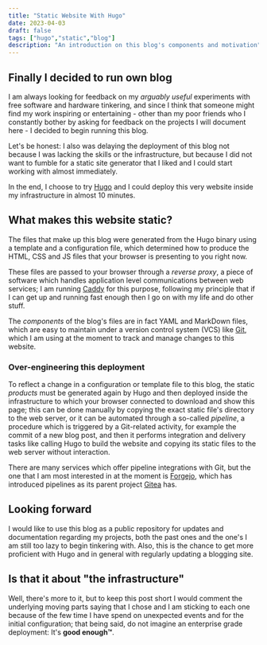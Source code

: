 ```yaml
---
title: "Static Website With Hugo"
date: 2023-04-03
draft: false
tags: ["hugo","static","blog"]
description: "An introduction on this blog's components and motivation"
---
```

## Finally I decided to run own blog

I am always looking for feedback on my *arguably useful* experiments with free software and hardware tinkering, and since I think that someone might find my work inspiring or entertaining - other than my poor friends who I constantly bother by asking for feedback on the projects I will document here - I decided to begin running this blog.

Let's be honest: I also was delaying the deployment of this blog not because I was lacking the skills or the infrastructure, but because I did not want to fumble for a static site generator that I liked and I could start working with almost immediately.

In the end, I choose to try [Hugo](https://gohugo.io/getting-started/quick-start/) and I could deploy this very website inside my infrastructure in almost 10 minutes.

## What makes this website static?

The files that make up this blog were generated from the Hugo binary using a template and a configuration file, which determined how to produce the HTML, CSS and JS files that your browser is presenting to you right now.

These files are passed to your browser through a *reverse proxy*, a piece of software which handles application level communications between web services; I am running [Caddy](https://caddyserver.com/) for this purpose, following my principle that if I can get up and running fast enough then I go on with my life and do other stuff.

The *components* of the blog's files are in fact YAML and MarkDown files, which are easy to maintain under a version control system (VCS) like [Git](https://git-scm.com/book/en/v2/Getting-Started-About-Version-Control), which I am using at the moment to track and manage changes to this website.

### Over-engineering this deployment

To reflect a change in a configuration or template file to this blog, the static *products* must be generated again by Hugo and then deployed inside the infrastructure to which your browser connected to download and show this page; this can be done manually by copying the exact static file's directory to the web server, or it can be automated through a so-called *pipeline*, a procedure which is triggered by a Git-related activity, for example the commit of a new blog post, and then it performs integration and delivery tasks like calling Hugo to build the website and copying its static files to the web server without interaction.

There are many services which offer pipeline integrations with Git, but the one that I am most interested in at the moment is [Forgejo](https://forgejo.org/2023-03-release-v1/), which has introduced pipelines as its parent project [Gitea](https://blog.gitea.io/2022/12/feature-preview-gitea-actions/) has.

## Looking forward

I would like to use this blog as a public repository for updates and documentation regarding my projects, both the past ones and the one's I am still too lazy to begin tinkering with. Also, this is the chance to get more proficient with Hugo and in general with regularly updating a blogging site.

## Is that it about "the infrastructure"

Well, there's more to it, but to keep this post short I would comment the underlying moving parts saying that I chose and I am sticking to each one because of the few time I have spend on unexpected events and for the initial configuration; that being said, do not imagine an enterprise grade deployment: It's **good enough™**.
